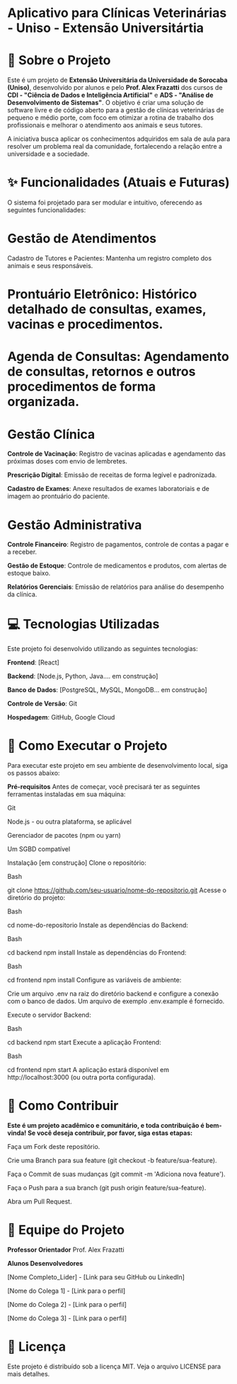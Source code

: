 # Aplicativo para Clínicas Veterinárias - Uniso - Extensão Universitártia


# 📖 Sobre o Projeto
Este é um projeto de **Extensão Universitária da Universidade de Sorocaba (Uniso)**, desenvolvido por alunos e pelo **Prof. Alex Frazatti** dos cursos de **CDI - "Ciência de Dados e Inteligência Artificial"** e **ADS - "Análise de Desenvolvimento de Sistemas"**. O objetivo é criar uma solução de software livre e de código aberto para a gestão de clínicas veterinárias de pequeno e médio porte, com foco em otimizar a rotina de trabalho dos profissionais e melhorar o atendimento aos animais e seus tutores.

A iniciativa busca aplicar os conhecimentos adquiridos em sala de aula para resolver um problema real da comunidade, fortalecendo a relação entre a universidade e a sociedade.

# ✨ Funcionalidades (Atuais e Futuras)
O sistema foi projetado para ser modular e intuitivo, oferecendo as seguintes funcionalidades:

# Gestão de Atendimentos
Cadastro de Tutores e Pacientes: Mantenha um registro completo dos animais e seus responsáveis.

# Prontuário Eletrônico: Histórico detalhado de consultas, exames, vacinas e procedimentos.

# Agenda de Consultas: Agendamento de consultas, retornos e outros procedimentos de forma organizada.

# Gestão Clínica

**Controle de Vacinação**: Registro de vacinas aplicadas e agendamento das próximas doses com envio de lembretes.

**Prescrição Digital**: Emissão de receitas de forma legível e padronizada.

**Cadastro de Exames**: Anexe resultados de exames laboratoriais e de imagem ao prontuário do paciente.

# Gestão Administrativa
**Controle Financeiro**: Registro de pagamentos, controle de contas a pagar e a receber.

**Gestão de Estoque**: Controle de medicamentos e produtos, com alertas de estoque baixo.

**Relatórios Gerenciais**: Emissão de relatórios para análise do desempenho da clínica.

# 💻 Tecnologias Utilizadas
Este projeto foi desenvolvido utilizando as seguintes tecnologias:

**Frontend**: [React]

**Backend**: [Node.js, Python, Java.... em construção]

**Banco de Dados**: [PostgreSQL, MySQL, MongoDB... em construção]

**Controle de Versão**: Git

**Hospedagem**: GitHub, Google Cloud

# 🚀 Como Executar o Projeto
Para executar este projeto em seu ambiente de desenvolvimento local, siga os passos abaixo:

**Pré-requisitos**
Antes de começar, você precisará ter as seguintes ferramentas instaladas em sua máquina:

Git

Node.js - ou outra plataforma, se aplicável

Gerenciador de pacotes (npm ou yarn)

Um SGBD compatível


Instalação [em construção]
Clone o repositório:

Bash

git clone https://github.com/seu-usuario/nome-do-repositorio.git
Acesse o diretório do projeto:

Bash

cd nome-do-repositorio
Instale as dependências do Backend:

Bash

cd backend
npm install
Instale as dependências do Frontend:

Bash

cd frontend
npm install
Configure as variáveis de ambiente:

Crie um arquivo .env na raiz do diretório backend e configure a conexão com o banco de dados. Um arquivo de exemplo .env.example é fornecido.

Execute o servidor Backend:

Bash

cd backend
npm start
Execute a aplicação Frontend:

Bash

cd frontend
npm start
A aplicação estará disponível em http://localhost:3000 (ou outra porta configurada).

# 🤝 Como Contribuir

**Este é um projeto acadêmico e comunitário, e toda contribuição é bem-vinda! Se você deseja contribuir, por favor, siga estas etapas:**

Faça um Fork deste repositório.

Crie uma Branch para sua feature (git checkout -b feature/sua-feature).

Faça o Commit de suas mudanças (git commit -m 'Adiciona nova feature').

Faça o Push para a sua branch (git push origin feature/sua-feature).

Abra um Pull Request.

# 👥 Equipe do Projeto

**Professor Orientador**
Prof. Alex Frazatti


**Alunos Desenvolvedores**

[Nome Completo_Lider] - [Link para seu GitHub ou LinkedIn]

[Nome do Colega 1] - [Link para o perfil]

[Nome do Colega 2] - [Link para o perfil]

[Nome do Colega 3] - [Link para o perfil]

# 📄 Licença
Este projeto é distribuído sob a licença MIT. Veja o arquivo LICENSE para mais detalhes.
